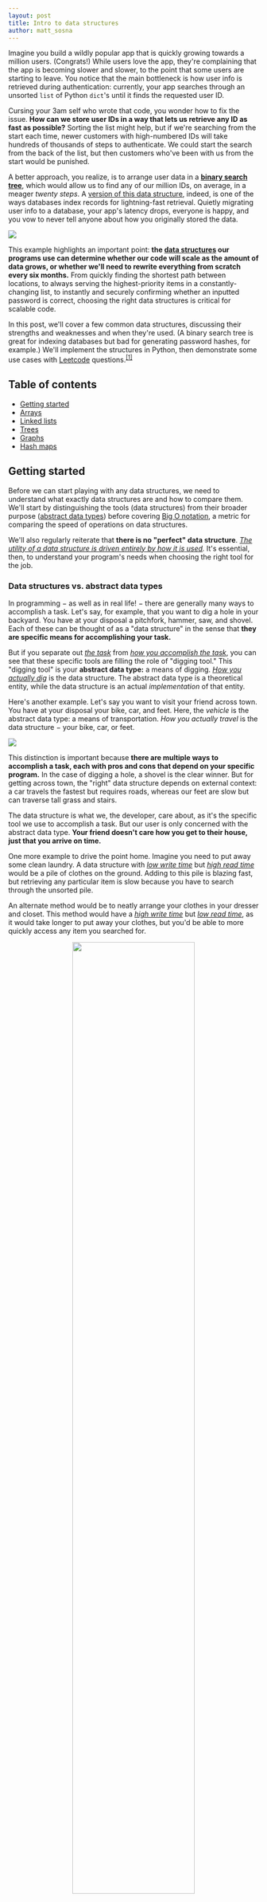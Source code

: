 ```yaml
---
layout: post
title: Intro to data structures
author: matt_sosna
---
```


Imagine you build a wildly popular app that is quickly growing towards a million users. (Congrats!) While users love the app, they're complaining that the app is becoming slower and slower, to the point that some users are starting to leave. You notice that the main bottleneck is how user info is retrieved during authentication: currently, your app searches through an unsorted `list` of Python `dict`'s until it finds the requested user ID.

Cursing your 3am self who wrote that code, you wonder how to fix the issue. **How can we store user IDs in a way that lets us retrieve any ID as fast as possible?** Sorting the list might help, but if we're searching from the start each time, newer customers with high-numbered IDs will take hundreds of thousands of steps to authenticate. We could start the search from the back of the list, but then customers who've been with us from the start would be punished.

A better approach, you realize, is to arrange user data in a [**binary search tree**](https://en.wikipedia.org/wiki/Binary_search_tree), which would allow us to find any of our million IDs, on average, in a meager _twenty steps_. A [version of this data structure](https://en.wikipedia.org/wiki/B-tree), indeed, is one of the ways databases index records for lightning-fast retrieval. Quietly migrating user info to a database, your app's latency drops, everyone is happy, and you vow to never tell anyone about how you originally stored the data.

<img src="{{site.baseurl}}/images/computer_science/arr_v_tree.png">

This example highlights an important point: **the <u>data structures</u> our programs use can determine whether our code will scale as the amount of data grows, or whether we'll need to rewrite everything from scratch every six months.** From quickly finding the shortest path between locations, to always serving the highest-priority items in a constantly-changing list, to instantly and securely confirming whether an inputted password is correct, choosing the right data structures is critical for scalable code.

In this post, we'll cover a few common data structures, discussing their strengths and weaknesses and when they're used. (A binary search tree is great for indexing databases but bad for generating password hashes, for example.) We'll implement the structures in Python, then demonstrate some use cases with [Leetcode](https://leetcode.com/) questions.<sup>[[1]](#1-intro)</sup>

## Table of contents
* [Getting started](#getting-started)
* [Arrays](#arrays)
* [Linked lists](#linked-lists)
* [Trees](#trees)
* [Graphs](#graphs)
* [Hash maps](#hash-maps)

## Getting started
Before we can start playing with any data structures, we need to understand what exactly data structures are and how to compare them. We'll start by distinguishing the tools (data structures) from their broader purpose ([abstract data types](https://en.wikipedia.org/wiki/Abstract_data_type)) before covering [Big O notation](https://en.wikipedia.org/wiki/Big_O_notation), a metric for comparing the speed of operations on data structures.

We'll also regularly reiterate that **there is no "perfect" data structure**. _<u>The utility of a data structure is driven entirely by how it is used</u>._ It's essential, then, to understand your program's needs when choosing the right tool for the job.

### Data structures vs. abstract data types
In programming $-$ as well as in real life! $-$ there are generally many ways to accomplish a task. Let's say, for example, that you want to dig a hole in your backyard. You have at your disposal a pitchfork, hammer, saw, and shovel. Each of these can be thought of as a "data structure" in the sense that **they are specific means for accomplishing your task.**

But if you separate out <i><u>the task</u></i> from <i><u>how you accomplish the task</u></i>, you can see that these specific tools are filling the role of "digging tool." This "digging tool" is your **abstract data type:** a means of digging. _<u>How you actually dig</u>_ is the data structure. The abstract data type is a theoretical entity, while the data structure is an actual _implementation_ of that entity.

Here's another example. Let's say you want to visit your friend across town. You have at your disposal your bike, car, and feet. Here, the _vehicle_ is the abstract data type: a means of transportation. _How you actually travel_ is the data structure $-$ your bike, car, or feet.

<img src="{{  site.baseurl  }}/images/computer_science/abstract_ds.png">

This distinction is important because **there are multiple ways to accomplish a task, each with pros and cons that depend on your specific program.** In the case of digging a hole, a shovel is the clear winner. But for getting across town, the "right" data structure depends on external context: a car travels the fastest but requires roads, whereas our feet are slow but can traverse tall grass and stairs.

The data structure is what we, the developer, care about, as it's the specific tool we use to accomplish a task. But our user is only concerned with the abstract data type. **Your friend doesn't care how you get to their house, just that you arrive on time.**

One more example to drive the point home. Imagine you need to put away some clean laundry. A data structure with _<u>low write time</u>_ but _<u>high read time</u>_ would be a pile of clothes on the ground. Adding to this pile is blazing fast, but retrieving any particular item is slow because you have to search through the unsorted pile.

An alternate method would be to neatly arrange your clothes in your dresser and closet. This method would have a _<u>high write time</u>_ but _<u>low read time</u>_, as it would take longer to put away your clothes, but you'd be able to more quickly access any item you searched for.

<center>
<img src="{{  site.baseurl  }}/images/computer_science/pile.png" height="70%" width="70%">
</center>

While this example might sound silly, it's actually not too far off from the strategies of dumping data into [AWS S3](https://aws.amazon.com/s3/) versus a database, or to some degree storing it in a [highly-structured SQL vs. flexible NoSQL database]({{  site.baseurl  }}/SQL_vs_NoSQL). The dresser and closet isn't automatically the best approach $-$ logging data, for example, is written far more than it's read, so a "pile of clothes" approach of saving raw output to S3 can actually work well.

### Big O notation
While it makes sense that it's easier to dig a hole with a shovel than a hammer, how do we quantify the difference in performance? The _number of seconds_ it takes to dig is a good metric, but to deal with holes of differing sizes, we'd probably want something more like _seconds per cubic foot_.

This only gets us part of the way, though $-$ how do we account for shovels that are different sizes, or the people doing the digging? A bodybuilder with a hammer can dig a hole faster than a toddler with a shovel, but that doesn't mean the hammer is a better digging tool.

<center>
<img src="{{  site.baseurl }}/images/computer_science/big-o.png" height="80%" width="80%">
</center>

In computer terms, these two considerations can be reframed as **_the amount of data_** being processed, and **_the machine being using._** When comparing how well data structures perform some operation $-$ like storing new data or retrieving a requested element $-$ **we want a metric that quantifies how performance scales with the amount of data, independent of what machine we use.**

To do this, we can turn to [**Big O notation**](https://en.wikipedia.org/wiki/Big_O_notation), denoted as $O(&sdot;)$. Big O is a measure of the "worst-case" efficiency, an upper bound on how long it would take to accomplish a task (or how much memory it would require, which we won't cover here). Searching for an element in an unsorted list is $O(n)$, for example, because in the worst case, you have to search the entire list.

Here's another example of an operation with $O(n)$ time complexity. Printing every element in a Python list takes more time depending on how many elements there are in the list. Specifically, the time it takes _grows linearly_: if you double the number of elements, you double the time to display all elements.

{% include header-python.html %}
```python
# O(n) time complexity
def print_num(arr: list):
    for num in arr:
        print(num)
```

If we print every _pair_ of elements in the array, meanwhile, our complexity becomes $O(n^2)$. An array of 4 elements requires 16 steps, a 10-element array requires 100 steps, and so on.

{% include header-python.html %}
```python
# O(n^2) time complexity
def print_pairs(arr: list):
    for num1 in arr:
        for num2 in arr:
            print(num1, num2)
```

An $O(n^2)$ algorithm isn't great. Ideally, we want an algorithm that works in _constant_ time, or $O(1)$, where the run time is independent on the amount of data. For example, printing a random value of an array will always take the same time, regardless of the size of the array.

{% include header-python.html %}
```python
# O(1) time
def print_idx(arr: list, i: int):
    print(arr[i])
```

We can quantify the efficiency of these functions with the `%%timeit` command in a Jupyter notebook. Below, we already see dramatic increases in the execution time of the $O(n^2)$ `print_pairs`. We also see the power of the $O(1)$ `print_idx`, whose execution hovers around 0.153 ms, regardless of the size of the array or whether we're requesting the first or last element.

<img src="{{  site.baseurl  }}/images/computer_science/big-o-demo.png">

We can use a plot like the one below to compare how algorithms of various efficiencies scale. The green region is ideal $-$ these are the most scalable runtimes, growing at a rate significantly slower than the amount of data. Gray is pretty good, avoid orange if you can, and find any way possible to avoid the red region.

<center>
<img src="{{  site.baseurl  }}/images/computer_science/big_o.png" height="90%" width="90%">
</center>

What problems could possibly require an algorithm in the red zone? **Red zone algorithms are often necessary for problems where you need to know _every possible answer to a question_.** One example of an $O(2^n)$ algorithm is finding all [**subsets**](https://en.wikipedia.org/wiki/Subset) of an array. Each element in the set can be either 1) included or 2) excluded in a subset. A set of four elements like `[A,B,C,D]` will therefore have $2^4$, or 16, subsets:
* `[]`, `[A]`, `[B]`, `[C]`, `[D]`
* `[A,B]`, `[A,C]`, `[A,D]`, `[B,C]`, `[B,D]`, `[C,D]`
* `[A,B,C]`, `[A,B,D]`, `[A,C,D]`, `[B,C,D]`
* `[A,B,C,D]`

But an even worse runtime is $O(n!)$. [**Permutations**](https://en.wikipedia.org/wiki/Permutation) are a classic example of n-factorial complexity. To find every possible arrangement of `[A, B, C, D]`, we start with one of the four letters in the first position, then one of the remaining three in the second position, and so on. There will therefore be 4 * 3 * 2 * 1, or 24, permutations:
* `[A,B,C,D]`, `[A,B,D,C]`, `[A,C,B,D]`, `[A,C,D,B]`, `[A,D,B,C]`, `[A,D,C,B]`
* `[B,A,C,D]`, `[B,A,D,C]`, `[B,C,A,D]`, `[B,C,D,A]`, `[B,D,C,A]`, `[B,D,A,C]`
* `[C,A,B,D]`, `[C,A,D,B]`, `[C,B,A,D]`, `[C,B,D,A]`, `[C,D,B,A]`, `[C,D,A,B]`
* `[D,A,B,C]`, `[D,A,C,B]`, `[D,B,A,C]`, `[D,B,C,A]`, `[D,C,A,B]`, `[D,C,B,A]`

The runtime of these problems expands at a shocking rate. An array of 10 elements has 1,024 subsets and 3,628,800 permutations, and an array of 20 has 1,048,576 subsets and 2,432,902,008,176,640,000 permutations!

If your task is specifically to find all subsets or permutations of an inputted array, it's hard to avoid a $O(2^n)$ or $O(n!)$ runtime. But not all hope is lost if you're running this operation more than once $-$ there are some architectural tricks you can employ to lessen the burden.<sup>[[2]](#2-big-o-notation)</sup>

### Data types
Finally, we should briefly mention the fundamental _data types_. If a data structure is a collection of data, what _types_ of data can we have in our structures? There are a few fundamental data types regardless of programming language:

**Integers** are whole numbers, like `1`, `-5`, and `256`. In languages besides Python, you can be more specific with the type of integer, such as signed or unsigned, and the number of bits an integer can hold. This corresponds to the amount of memory your program will reserve, and if you're not careful, you can _overflow_ or _underflow_.

**Floats** are numbers with decimal places, like `1.2`, `0.14`. In Python, this includes numbers defined with scientific notation, like `1e5`. Lower-level languages like C or Java have a related _double_ type, referring to extra precision beyond the decimal place.

**Chars** are letters, like `a`, `b`, `c`. A collection of them is a string (which is technically an array of chars). The string representations of numbers and symbols, like `5` or `?`, are also chars.

**Void** is a null, like `None` in Python. Voids explicitly indicate a _lack_ of data, which is a useful default when initializing an array that will be filled, or a function that performs an action but doesn't specifically return anything (e.g. sending an email).

## Arrays
### Theory
Arrays are one of the most fundamental data structures in computer science, and they come built-in with languages even as low-level as [C](https://www.freecodecamp.org/news/what-is-the-c-programming-language-beginner-tutorial/) or [Assembly](https://en.wikipedia.org/wiki/Assembly_language). An array is a group of elements of the same type, like `[5, 8, -1]` or `['a', 'b', 'c']`, located on a contiguous slice of computer memory. Because each element of the array is stored physically next to one another, we can access any index $-$ such as the first, third, or last element $-$ in $O(1)$ time.<sup>[[3]](#3-theory)</sup>

<center>
<img src="{{  site.baseurl  }}/images/computer_science/array1.png" height="80%" width="80%">
</center>

Python doesn't have a native array type, but they're a central data structure for lower-level languages like Java and C. In Python, a `list` is actually a series of pointers to different locations in memory that can still be easily indexed. In terms of usability, it combines the best elements of arrays and [linked lists](#linked-lists), which we'll learn about in the next section.

### Implementation
We can implement a very basic `Array` class in Python that mimics the core functionality of arrays in C or Java. The main restrictions include:
1. Once we've allocated the space for an array, we can't update it without creating a new array.
2. All values in the array must be the same type.

{% include header-python.html %}
```python
from typing import Any

class Array:
    def __init__(self, n: int, dtype: Any):
        self.vals = [None] * n
        self.dtype = dtype

    def get(self,
            i: int) -> Any:
        """
        Return the value at index i
        """
        return self.vals[i]

    def put(self,            
            i: int,
            val: Any) -> None:
        """
        Update the array at index i with val. Val must be same type as
        self.dtype
        """
        if not isinstance(val, self.dtype):
            raise ValueError(f"val is {type(val)}; must be {self.dtype}")

        self.vals[i] = val
```

We can now play around with our `Array` class. Below, we create an instance, confirm there's nothing in the first index, fill that slot with a string, then return it. We also confirm that our array rejects a non-string object. It's not the most exciting code in the world, but it works!

{% include header-python.html %}
```python
arr = Array(10, str)

arr.get(0)       # None
arr.put(0, 'a')  # None
arr.get(0)       # 'a'

arr.put(1, 5)    
# ValueError: val is <class 'int'>; must be <class 'str'>
```

### Example
If you come across a question involving arrays, you'll most likely want to use Python's built-in `list` or a `numpy` array rather than our `Array` class. But in the spirit of using an array that doesn't change size, let's take on [**LC 1089:** Duplicate Zeros](https://leetcode.com/problems/duplicate-zeros/). The goal of this question is to duplicate all zeros in an array, modifying it in-place so that elements are shifted downstream and popped off, rather than increasing the array size or creating a new one.

{% include header-python.html %}
```python
def duplicate_zeros(arr: List[int]) -> None:
    """
    Duplicate all zeros in an array, maintaining the length
    of the original array. e.g. [1, 0, 2, 3] -> [1, 0, 0, 2]
    """
    i = 0

    while i < len(arr):
        if arr[i] == 0:
            arr.insert(i, 0)   # Insert a 0 at index i
            arr.pop()          # Remove the last element
            i += 1
        i += 1
```

We use a `while` rather than a `for` loop because we're modifying the array as we move through it, so we want to manually control our index `i`. This is important when we're inserting zeros because we either will double-count our zero (if we insert into the array at or past our index), or the array will move without us if we insert it before. Our logic is therefore that we progress through our array like a normal `for` loop, incrementing `i` each time. But if we encounter a zero, we insert a zero and then increment `i` again, skipping the zero we added to avoid double-counting. We also don't return anything because we're modifying the array in-place.


## Linked lists
### Theory
Linked lists are another major data type.
What if the elements of our array didn't need to be right next to each other in memory? And what if we didn't have to know beforehand how big our array would be $-$ we could just grow it dynamically without worrying?

This is what a singly linked list looks like.

<center>
<img src="{{  site.baseurl  }}/images/computer_science/ll1.png" height="50%" width="50%">
</center>

Each node in a list consists of some data, as well as pointer to the location of the next node in the list. So technically, it looks something like the diagram below. The red line of blocks is a section of your computer's RAM. The blue blocks are the nodes of our list, which consist of some data (the number in each block) and an orange _pointer_ to the location in memory for the next node of the list. The last node's pointer points to nowhere, indicating the end of the list.

<center>
<img src="{{  site.baseurl  }}/images/computer_science/ll2.png">
</center>

* Singularly linked lists
* Doubly linked lists

### Implementation
Here's how we can implement a linked list in Python.

{% include header-python.html %}
```python
class ListNode:
    def __init__(self, val=None, next=None):
        self.val = val
        self.next = next

    def __repr__(self):
        return f"ListNode with val {self.val}"

class SinglyLinkedList:
    def __init__(self, head=None):
        self.head = ListNode(head)

    def __repr__(self):
        vals = []
        node = self.head
        while node:
            vals.append(node.val)
            node = node.next
        return f"SinglyLinkedList with vals {vals}"

    def insert_end(self, val):
        node = self.head
        while node.next:
            node = node.next
        node.next = ListNode(val)

    def insert_front(self, val):
        head = ListNode(val)
        head.next = self.head
        self.head = head
```

Then we can play around a bit with it.

{% include header-python.html %}
```python
LL = SinglyLinkedList(0)

LL.insert_end(5)
LL.insert_end(10)
LL.insert_front(100)

LL
# SinglyLinkedList with vals [100, 0, 5, 10]
```

We can create a doubly linked list by just adding a `prev` attribute to the `ListNode` that points to the previous node. The `prev` of the head of the doubly linked list, like the `next` of the tail, will point to null.

### Questions
Some common questions:
* Find the middle
* Find whether the list has a cycle
* Reverse

{% include header-python.html %}
```python
def find_middle(head: ListNode) -> Optional[ListNode]:
    """
    Return middle node of linked list. If even numbers, returns second
    """
    if not head:
        return None

    slow = head
    fast = head.next

    while fast and fast.next:
        slow = slow.next
        fast = fast.next.next

    return slow  
```

Whenever dealing with Leetcode questions, I like to draw out examples and make sure I'm doing what I think I'm doing. For example, it can be hard to remember if we should initialize `fast` to `head` or to `head.next`. If you draw out a simple list where you know what the middle should be, you can quickly confirm that `head.next` is the right option.

```bash
# List: A -> B -> C -> D -> E, middle = C

# Start at same place: incorrect
# Slow: A -> B -> C -> D
# Fast: A -> C -> E -> null

# Start apart: correct
# Slow: A -> B -> C
# Fast: B -> D -> null
```

Here's another example: whether the list has a cycle. We can't use `while fast and fast.next` anymore, since we would never exit the loop for a list with a cycle. Rather, we'll again instantiate `slow` and `fast` to the first and second nodes, then move them through the list at different speeds until they match. If we reach the end of the list, we return `False`; if the two pointers ever point to the same node, we return `True`.

{% include header-python.html %}
```python
def has_cycle(head: ListNode) -> bool:
    """
    Determines whether a linked list has a cycle
    """
    if not head:
        return False

    slow = head
    fast = head.next

    while slow != fast:

        # Reach end of list
        if not fast or fast.next:
            return False

        slow = slow.next
        fast = fast.next.next

    return True
```



## Trees
### Theory
A tree is similar to a linked list, but rather than having only one next node, you can have several. A common type of tree is a _binary_ tree, where each node has at most two children.

There are various types of binary trees. Below is a **binary search tree**. For every node in the tree, every node in its _left_ subtree must contain a smaller value, and every node in its _right_ subtree must contain a larger value.

<center>
<img src="{{  site.baseurl  }}/images/computer_science/tree1.png" height="60%" width="60%">
</center>

Searching a binary search tree for a value takes on average $O(logn)$ time, meaning they can find a given value among millions or billions of records very rapidly. Databases often use binary search on table indices to efficiently find queried terms.

### Implementation
{% include header-python.html %}
```python
class TreeNode:
    def __init__(self, val=None, left=None, right=None):
        self.val = val
        self.left = left
        self.right = right
```

### Questions
Traversal is a common question. There are different ways to do it, both with recursion and iteration.

* Print values in pre-order, in-order, post-order, and level-order traversal
* Determine whether tree is symmetric

{% include header-python.html %}
```python
def traverse_in_order(root: TreeNode) -> List[int]:
    """
    Traverse a binary tree, returning list of values in order
    """
    if not root:
        return None

    answer = []
    stack = [(root, False)]

    while stack:
        node, visited = stack.pop()

        if node:

            if visited:
                answer.append(node.val)
            else:
                stack.append(node.right, False)
                stack.append(node, True)
                stack.append(node.left, False)

    return answer
```

And the recursive method:

{% include header-python.html %}
```python
class Solution:
    def __init__(self):
        self.answer = []

    def traverse_inorder(self, root: TreeNode) -> List[int]:
        """
        Traverse a binary tree, returning list of values in-order
        """
        self.traverse(root)
        return self.answer

    def traverse(self, node: Optional[TreeNode]) -> None:
        if not node:
            return None

        self.traverse(node.left)
        self.answer.append(node.val)
        self.traverse(node.right)
```

Changing the traversal between pre-order, in-order, and post-order is simply a matter of rearranging lines 16-18. The `self.answer.append(node.val)` comes first in pre-order, second in in-order, and third in post-order. The rest of the code remains unchanged. Simple!


## Graphs
### Theory
Graphs often represented as adjacency matrices. Let's say you want to describe the network of friend connections on Facebook. A link between two people means they're friends. If you have 5 people, you'd have 5x5 matrix where the five people were on the rows and columns, and each cell corresponded to whether there was a link between the row and column person. More formally, we'd say $A_{ij} = 1$ if the individual in row $i$ and individual in column $j$ were connected, and $A_{ij} = 0$ if they're not.

Here's an example of a graph.

<center>
<img src="{{  site.baseurl  }}/images/computer_science/graph1.png" height="40%" width="40%">
</center>

We would represent this graph with the following adjacency matrix. Note how the matrix is symmetric along the diagonal because connections are undirected: if A is connected to B, then B is connected to A. The diagonal is also all zeros because there are no self-connections: none of the nodes in this graph are connected to themselves.

$$
\begin{bmatrix}
0 & 1 & 1 & 0\\
1 & 0 & 1 & 0\\
1 & 1 & 0 & 1\\
0 & 0 & 1 & 0
\end{bmatrix}
$$

### Implementation
Implementation is straightforward since we're only dealing with a matrix of 1s and 0s.

{% include header-python.html %}
```python
class Graph:
    def __init__(self, n: int):
        self.graph = [[0]*n for _ in range(n)]

    def connect(self, a: int, b: int) -> List[List[int]]:
        """
        Updates self.graph to connect individuals A and B.
        """
        self.graph[a][b] = 1
        self.graph[b][a] = 1
        return self.graph

    def disconnect(self, a: int, b: int) -> List[List[int]]:
        """
        Updates self.graph to disconnect individuals A and B.
        """
        self.graph[a][b] = 0
        self.graph[b][a] = 0
        return self.graph
```


### Questions
A common graph question is to return the number of connected components, or sub-clusters. For example, in the below graph, we can identify three distinct components.

<center>
<img src="{{  site.baseurl  }}/images/computer_science/graph2.png" height="40%" width="40%">
</center>


{% include header-python.html %}
```python
def get_n_provinces(self, mat: List[List[int]]) -> int:
    """
    Given an adjacency matrix, returns the number of connected components
    """
    q = []
    cities = [*range(len(mat))]

    answer = 0

    while q or cities:

        if not q:
            q.append(cities.pop(0))
            answer += 1

        focal = q.pop(0)
        i = 0

        while i < len(cities):
            city = cities[i]

            if mat[focal][city] == 1:
                q.append(city)
                cities.remove(city)
            else:
                i += 1

    return answer
```


## Hash maps
### Theory
A hash map is a data structure with $O(1)$ retrieval time, pretty much regardless of how many elements there are (assuming you have a good hash function). The idea is that for any input, you pass it through a hash function to get some output. Then you look at a location in memory corresponding to that hashed output. If your hash function can produce enough unique hashes, you can instantly retrieve any key's value.

### Implementation

{% include header-python.html %}
```python
from string import ascii_lowercase as alphabet

def hash_function(name: str) -> int:
    """
    Converts a string to a number distributed in the range 0-9
    """
    output = sum([alphabet.index(char.lower()) for char in name])

    # Add depending on even/odd
    output += 1 if len(name) % 2 == 0 else 0

    # Multiply depending on first char
    char_idx = alphabet.index(name[0].lower())

    if char_idx < 10:
        output *= 3
    elif char_idx < 20:
        output *= 4
    else:
        output *= 5

    return output % 10
```

### Questions

## Conclusions
This post covered data structures, the fundamental ways of organizing data in computer science. We started by discussing data structures vs. abstract data types, using Big O notation to quantify the efficiency of operations on data structures, and the types of data we actually store in our structures. We then discussed the theory and implementation of arrays, linked lists, trees, graphs, and hash maps, as well as answered a Leetcode question for each.

In the next post, we'll cover abstract data types. We'll discuss stacks and queues, caches, and more.

Best,<br>
Matt

## Footnotes
#### [1. Intro](#)
Especially if you're coming from a higher-level language like Python, it's easy to wonder why you should care about data structures.

[Why should we care? Quora.](https://www.quora.com/What-is-the-importance-of-designing-the-right-data-structure)

#### [2. Big O notation](#big-o-notation)
We probably can't do much for the _first_ user to request all permutations for a specific array. But we _can_ store the array and its answer in a hash table. For every subsequent user, we can check our hash table to see if that array has already been queried. (We'd want to sort the array, remove nulls, etc. that would otherwise make identical arrays look different.) If a user requests an array whose permutations have already been computed, we could respond with a lightning fast $O(1)$ runtime. If not... back to $O(n!)$.

This concept is called caching, or memoizing. Here's what that would look like in Python.

{% include header-python.html %}
```python
class PermutationCalculator:
  """
  Methods for calculating permutations
  """
  def __init__(self):
    self.seen = {}

  def get_permutations(self, arr: list) -> list:
    """
    Returns permutations of list, first checking self.seen.
    """
    # Ensure [A, B, null], [null, B, A], etc. are treated the same
    clean_str = self.sort_and_remove_nulls(arr)

    # Don't perform calculation if we've seen it before!
    if clean_str in self.seen:
      return self.seen[clean_str]

    # If new request, do the hard work
    result = self._permute(clean_str)

    # Cache the result for instant retrieval next time
    self.seen[clean_str] = result

    return result

  def sort_and_remove_nulls(self, arr: list) -> str:
    ...

  def _permute(self, clean_str: str) -> list:
    ...
```

Another approach is [dynamic programming](https://www.geeksforgeeks.org/dynamic-programming/), which involves recursively breaking down a problem into as small a piece as possible, then caching the results to the pieces. For example, if our question was modified slightly to return _the number_ of permutations, rather than the actual permutations, it could be helpful to cache values like $5!$ or $10!$ to avoid having to calculate them each time.

#### [3. Theory](#theory)
Array indexing takes $O(1)$ time because there are always only three steps required:
1. Go to the location in memory of the start of the array
2. Identify the type of data in the array (e.g. float)
3. Return the value in memory at `array start` + `index * (size of data type)`

Step 3 hints at why so many programming languages are 0-indexed: the first element of an array is 0 elements away from the start. Returning that value, then, is easy if `index * (size of data type)` is zero and we can just return the value at `array start`.

The type of data is important because data types differ in how much memory they require. A char is one byte, [for example](https://www.ibm.com/docs/en/ibm-mq/7.5?topic=platforms-standard-data-types), while an int is four. Getting the element at index 3 means traversing three bytes from the start for a string, while traversing twelve bytes for an array of integers.
